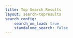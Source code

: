 ```yaml
---
title: Top Search Results
layout: search-topresults
search_config:
    search_on_load: true
    standalone_search: false
---
```


